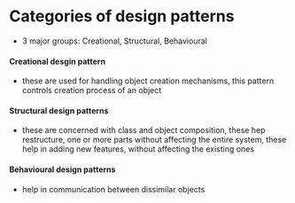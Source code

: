 # Categories of design patterns

- 3 major groups: Creational, Structural, Behavioural

#### Creational desgin pattern

- these are used for handling object creation mechanisms, this pattern controls creation process of an object

#### Structural design patterns

- these are concerned with class and object composition, these hep restructure, one or more parts without affecting the entire system, these help in adding new features, without affecting the existing ones

#### Behavioural design patterns

- help in communication between dissimilar objects
